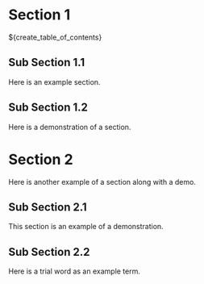 # Section 1
${create_table_of_contents}
## Sub Section 1.1
Here is an example section.
## Sub Section 1.2
Here is a demonstration of a section.
# Section 2
Here is another example of a section along with a demo.
## Sub Section 2.1
This section is an example of a demonstration.
## Sub Section 2.2
Here is a trial word as an example term.
